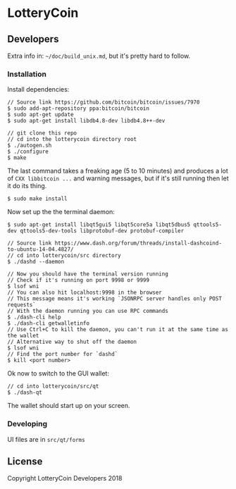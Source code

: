 # LotteryCoin

## Developers

Extra info in: `~/doc/build_unix.md`, but it's pretty hard to follow.

### Installation

Install dependencies:

    // Source link https://github.com/bitcoin/bitcoin/issues/7970
    $ sudo add-apt-repository ppa:bitcoin/bitcoin
    $ sudo apt-get update
    $ sudo apt-get install libdb4.8-dev libdb4.8++-dev

    // git clone this repo
    // cd into the lotterycoin directory root
    $ ./autogen.sh
    $ ./configure
    $ make

The last command takes a freaking age (5 to 10 minutes) and produces a lot of `CXX libbitcoin ...` and warning messages, but if it's still running then let it do its thing.

    $ sudo make install

Now set up the the terminal daemon:

    $ sudo apt-get install libqt5gui5 libqt5core5a libqt5dbus5 qttools5-dev qttools5-dev-tools libprotobuf-dev protobuf-compiler

    // Source link https://www.dash.org/forum/threads/install-dashcoind-to-ubuntu-14-04.4827/
    // cd into lotterycoin/src directory
    $ ./dashd --daemon

    // Now you should have the terminal version running
    // Check if it's running on port 9998 or 9999
    $ lsof wni
    // You can also hit localhost:9998 in the browser
    // This message means it's working `JSONRPC server handles only POST requests`
    // With the daemon running you can use RPC commands
    $ ./dash-cli help
    $ ./dash-cli getwalletinfo
    // Use Ctrl+C to kill the daemon, you can't run it at the same time as the wallet
    // Alternative way to shut off the daemon
    $ lsof wni
    // Find the port number for `dashd`
    $ kill <port number>

Ok now to switch to the GUI wallet:

    // cd into lotterycoin/src/qt
    $ ./dash-qt

The wallet should start up on your screen.

### Developing

UI files are in `src/qt/forms`

## License

Copyright LotteryCoin Developers 2018
